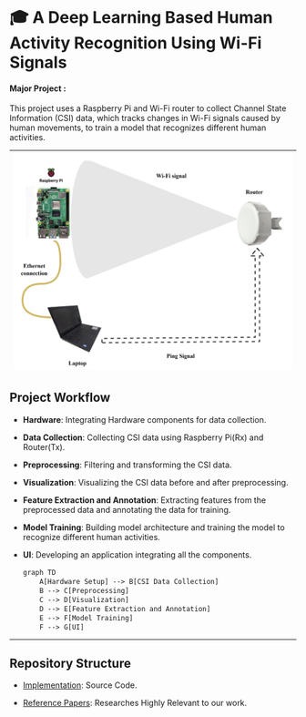 # 🎓 A Deep Learning Based Human Activity Recognition Using Wi-Fi Signals
#### Major Project :

This project uses a Raspberry Pi and Wi-Fi router to collect Channel State Information (CSI) data, which tracks changes in Wi-Fi signals caused by human movements, to train a model that recognizes different human activities.

| ![Image 1](./Implementation/Setup/setup.png)  |
|:---------------------------------------------:|

## Project Workflow

- **Hardware**: Integrating Hardware components for data collection.

- **Data Collection**: Collecting CSI data using Raspberry Pi(Rx) and Router(Tx).

- **Preprocessing**: Filtering and transforming the CSI data.

- **Visualization**: Visualizing the CSI data before and after preprocessing.

- **Feature Extraction and Annotation**: Extracting features from the preprocessed data and annotating the data for training.

- **Model Training**: Building model architecture and training the model to recognize different human activities.

- **UI**: Developing an application integrating all the components.

    ```mermaid
    graph TD
        A[Hardware Setup] --> B[CSI Data Collection]
        B --> C[Preprocessing]
        C --> D[Visualization]
        D --> E[Feature Extraction and Annotation]
        E --> F[Model Training]
        F --> G[UI]
    ```
---

## Repository Structure

<!-- - [Documents](./Documents/): Project Report & Presentation. -->

- [Implementation](./Implementation/): Source Code.

- [Reference Papers](./Reference%20Papers/): Researches Highly Relevant to our work.

